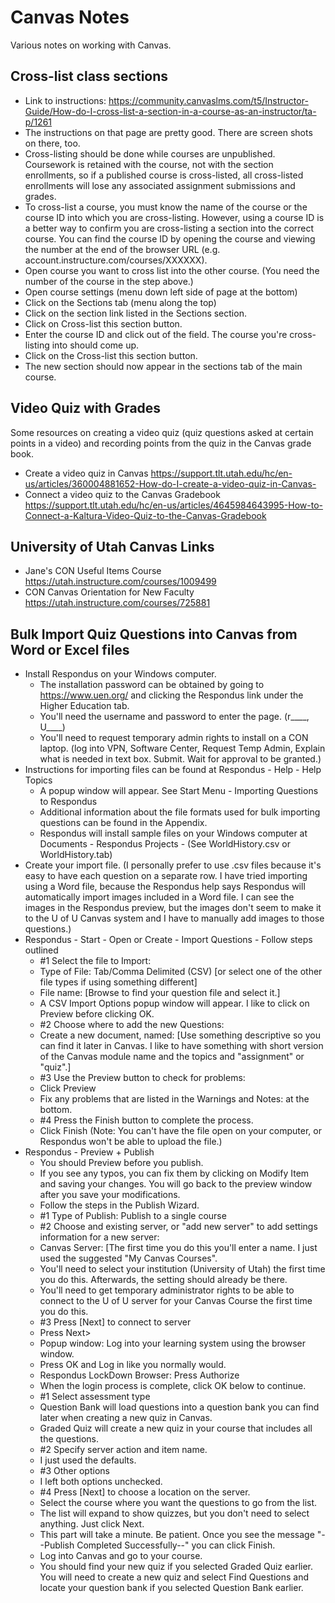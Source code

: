# Canvas Notes

Various notes on working with Canvas.

## Cross-list class sections

* Link to instructions: https://community.canvaslms.com/t5/Instructor-Guide/How-do-I-cross-list-a-section-in-a-course-as-an-instructor/ta-p/1261
* The instructions on that page are pretty good. There are screen shots on there, too.
* Cross-listing should be done while courses are unpublished. Coursework is retained with the course, not with the section enrollments, so if a published course is cross-listed, all cross-listed enrollments will lose any associated assignment submissions and grades.
* To cross-list a course, you must know the name of the course or the course ID into which you are cross-listing. However, using a course ID is a better way to confirm you are cross-listing a section into the correct course. You can find the course ID by opening the course and viewing the number at the end of the browser URL (e.g. account.instructure.com/courses/XXXXXX).
* Open course you want to cross list into the other course. (You need the number of the course in the step above.)
* Open course settings (menu down left side of page at the bottom)
* Click on the Sections tab (menu along the top)
* Click on the section link listed in the Sections section.
* Click on Cross-list this section button.
* Enter the course ID and click out of the field. The course you're cross-listing into should come up.
* Click on the Cross-list this section button.
* The new section should now appear in the sections tab of the main course.

## Video Quiz with Grades

Some resources on creating a video quiz (quiz questions asked at certain points in a video) and recording points from the quiz in the Canvas grade book.

* Create a video quiz in Canvas https://support.tlt.utah.edu/hc/en-us/articles/360004881652-How-do-I-create-a-video-quiz-in-Canvas-
* Connect a video quiz to the Canvas Gradebook https://support.tlt.utah.edu/hc/en-us/articles/4645984643995-How-to-Connect-a-Kaltura-Video-Quiz-to-the-Canvas-Gradebook

## University of Utah Canvas Links

* Jane's CON Useful Items Course https://utah.instructure.com/courses/1009499
* CON Canvas Orientation for New Faculty https://utah.instructure.com/courses/725881

## Bulk Import Quiz Questions into Canvas from Word or Excel files

* Install Respondus on your Windows computer.
  * The installation password can be obtained by going to https://www.uen.org/ and clicking the Respondus link under the Higher Education tab.
  * You'll need the username and password to enter the page. (r____, U____)
  * You'll need to request temporary admin rights to install on a CON laptop. (log into VPN, Software Center, Request Temp Admin, Explain what is needed in text box. Submit. Wait for approval to be granted.)
* Instructions for importing files can be found at Respondus - Help - Help Topics
  * A popup window will appear. See Start Menu - Importing Questions to Respondus
  * Additional information about the file formats used for bulk importing questions can be found in the Appendix.
  * Respondus will install sample files on your Windows computer at Documents - Respondus Projects - (See WorldHistory.csv or WorldHistory.tab)
* Create your import file. (I personally prefer to use .csv files because it's easy to have each question on a separate row. I have tried importing using a Word file, because the Respondus help says Respondus will automatically import images included in a Word file. I can see the images in the Respondus preview, but the images don't seem to make it to the U of U Canvas system and I have to manually add images to those questions.)
* Respondus - Start - Open or Create - Import Questions - Follow steps outlined
  * #1 Select the file to Import:
  * Type of File: Tab/Comma Delimited (CSV) [or select one of the other file types if using something different]
  * File name: [Browse to find your question file and select it.]
  * A CSV Import Options popup window will appear. I like to click on Preview before clicking OK.
  * #2 Choose where to add the new Questions:
  * Create a new document, named: [Use something descriptive so you can find it later in Canvas. I like to have something with short version of the Canvas module name and the topics and "assignment" or "quiz".]
  * #3 Use the Preview button to check for problems:
  * Click Preview
  * Fix any problems that are listed in the Warnings and Notes: at the bottom.
  * #4 Press the Finish button to complete the process.
  * Click Finish (Note: You can't have the file open on your computer, or Respondus won't be able to upload the file.)
* Respondus - Preview + Publish
  * You should Preview before you publish.
  * If you see any typos, you can fix them by clicking on Modify Item and saving your changes. You will go back to the preview window after you save your modifications.
  * Follow the steps in the Publish Wizard.
  * #1 Type of Publish: Publish to a single course
  * #2 Choose and existing server, or "add new server" to add settings information for a new server:
  * Canvas Server: [The first time you do this you'll enter a name. I just used the suggested "My Canvas Courses".
  * You'll need to select your institution (University of Utah) the first time you do this. Afterwards, the setting should already be there.
  * You'll need to get temporary administrator rights to be able to connect to the U of U server for your Canvas Course the first time you do this.
  * #3 Press [Next] to connect to server
  * Press Next>
  * Popup window: Log into your learning system using the browser window.
  * Press OK and Log in like you normally would.
  * Respondus LockDown Browser: Press Authorize
  * When the login process is complete, click OK below to continue.
  * #1 Select assessment type
  * Question Bank will load questions into a question bank you can find later when creating a new quiz in Canvas.
  * Graded Quiz will create a new quiz in your course that includes all the questions.
  * #2 Specify server action and item name.
  * I just used the defaults.
  * #3 Other options
  * I left both options unchecked.
  * #4 Press [Next] to choose a location on the server.
  * Select the course where you want the questions to go from the list.
  * The list will expand to show quizzes, but you don't need to select anything. Just click Next.
  * This part will take a minute. Be patient. Once you see the message "--Publish Completed Successfully--" you can click Finish.
  * Log into Canvas and go to your course.
  * You should find your new quiz if you selected Graded Quiz earlier. You will need to create a new quiz and select Find Questions and locate your question bank if you selected Question Bank earlier.
